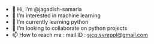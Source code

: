 - 👋 Hi, I’m @jagadish-samarla
- 👀 I’m interested in machine learning
- 🌱 I’m currently learning python
- 💞️ I’m looking to collaborate on python projects
- 📫 How to reach me : mail ID : sjcp.svreppl@gmail.com

<!---
jagadish-samarla/jagadish-samarla is a ✨ special ✨ repository because its `README.md` (this file) appears on your GitHub profile.
You can click the Preview link to take a look at your changes.
--->
